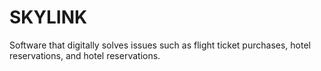 # SKYLINK
Software that digitally solves issues such as flight ticket purchases, hotel reservations, and hotel reservations.

